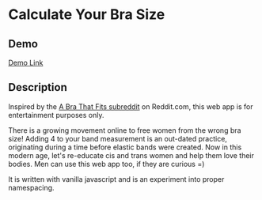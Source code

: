 # Calculate Your Bra Size

## Demo
[Demo Link](https://mimikim.github.io/Calculate-Your-Bra-Size/)

## Description

Inspired by the [A Bra That Fits subreddit](https://www.reddit.com/r/abrathatfits) on Reddit.com, this web app is for entertainment purposes only.

There is a growing movement online to free women from the wrong bra size! Adding 4 to your band measurement is an out-dated practice, originating during a time before elastic bands were created. Now in this modern age, let's re-educate cis and trans women and help them love their bodies. Men can use this web app too, if they are curious =)

It is written with vanilla javascript and is an experiment into proper namespacing.